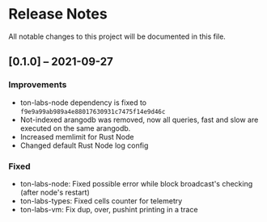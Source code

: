 # Release Notes

All notable changes to this project will be documented in this file.

## [0.1.0] – 2021-09-27

### Improvements

- ton-labs-node dependency is fixed to `f9e9a99ab989a4e88017630931c7475f14e9d46c`
- Not-indexed arangodb was removed, now all queries, fast and slow are executed on the same arangodb.
- Increased memlimit for Rust Node
- Changed default Rust Node log config
  
### Fixed

- ton-labs-node: Fixed possible error while block broadcast's checking  (after node's restart)
- ton-labs-types: Fixed cells counter for telemetry
- ton-labs-vm: Fix dup, over, pushint printing in a trace